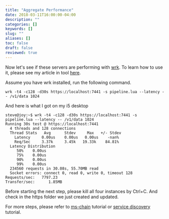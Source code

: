 ```yaml
---
title: "Aggregate Performance"
date: 2018-03-11T16:00:00-04:00
description: ""
categories: []
keywords: []
slug: ""
aliases: []
toc: false
draft: false
reviewed: true
---
```


Now let's see if these servers are performing with [wrk][]. To learn how to use it, please see my
article in tool [here][].

Assume you have wrk installed, run the following command.

```
wrk -t4 -c128 -d30s https://localhost:7441 -s pipeline.lua --latency -- /v1/data 1024

```

And here is what I got on my i5 desktop

```
steve@joy:~$ wrk -t4 -c128 -d30s https://localhost:7441 -s pipeline.lua --latency -- /v1/data 1024
Running 30s test @ https://localhost:7441
  4 threads and 128 connections
  Thread Stats   Avg      Stdev     Max   +/- Stdev
    Latency     0.00us    0.00us   0.00us    -nan%
    Req/Sec     3.37k     3.45k   19.33k    84.81%
  Latency Distribution
     50%    0.00us
     75%    0.00us
     90%    0.00us
     99%    0.00us
  234560 requests in 30.08s, 55.70MB read
  Socket errors: connect 0, read 0, write 0, timeout 128
Requests/sec:   7797.23
Transfer/sec:      1.85MB
```

Before starting the next step, please kill all four instances by Ctrl+C. And check in
the https folder we just created and updated. 

For more steps, please refer to [ms-chain][] tutorial or [service discovery][] tutorial.

[wrk]: https://github.com/wg/wrk
[here]: /tool/wrk-perf/
[ms-chain]: /tutorial/rest/swagger/ms-chain/
[service discovery]: /tutorial/common/discovery/
